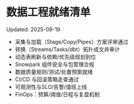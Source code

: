 # 数据工程就绪清单

Updated: 2025-09-19

- 采集与加载（Stage/Copy/Pipes）方案评审通过
- 转换（Streams/Tasks/dbt）拓扑成文并审计
- 动态表刷新与依赖/优先级规划到位
- Snowpark 组件安全与包管理合规
- 数据质量规则/测试/处置预案就绪
- CI/CD 与回滚策略走查通过
- 可观测性与SLO/告警/值班上线
- FinOps：预算/阈值/日程与复盘机制
